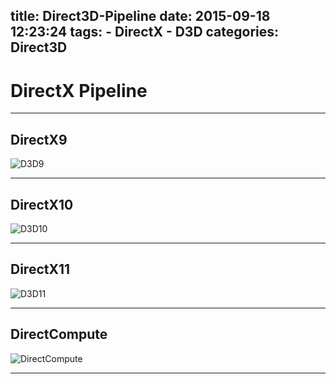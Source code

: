 title: Direct3D-Pipeline
date: 2015-09-18 12:23:24
tags:
     - DirectX
     - D3D
categories: Direct3D
---

# DirectX Pipeline
---

## DirectX9
![D3D9](http://7xlvtd.com1.z0.glb.clouddn.com/15-9-18/61135679.jpg)

<!--more-->

---

## DirectX10
![D3D10](http://7xlvtd.com1.z0.glb.clouddn.com/15-9-18/46463470.jpg)

---

## DirectX11
![D3D11](http://7xlvtd.com1.z0.glb.clouddn.com/15-9-18/6328682.jpg)

---

## DirectCompute
![DirectCompute](http://7xlvtd.com1.z0.glb.clouddn.com/15-9-18/63515085.jpg)

---
